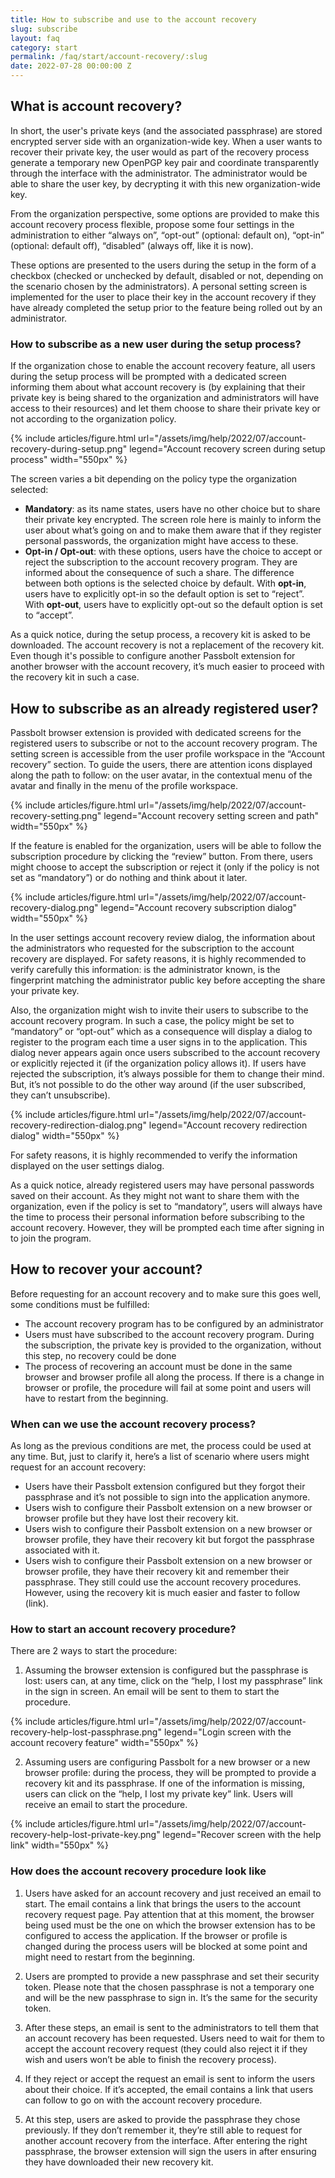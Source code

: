 ```yaml
---
title: How to subscribe and use to the account recovery
slug: subscribe
layout: faq
category: start
permalink: /faq/start/account-recovery/:slug
date: 2022-07-28 00:00:00 Z
---
```


## What is account recovery?

In short, the user's private keys (and the associated passphrase) are stored encrypted server side with an organization-wide key. When a user wants to recover their private key, the user would as part of the recovery process generate a temporary new OpenPGP key pair and coordinate transparently through the interface with the administrator. The administrator would be able to share the user key, by decrypting it with this new organization-wide key. 

From the organization perspective, some options are provided to make this account recovery process flexible, propose some four settings in the administration to either “always on”, “opt-out” (optional: default on), “opt-in” (optional: default off), “disabled” (always off, like it is now). 

These options are presented to the users during the setup in the form of a checkbox (checked or unchecked by default, disabled or not, depending on the scenario chosen by the administrators). A personal setting screen is implemented for the user to place their key in the account recovery if they have already completed the setup prior to the feature being rolled out by an administrator. 

### How to subscribe as a new user during the setup process?

If the organization chose to enable the account recovery feature, all users during the setup process will be prompted with a dedicated screen informing them about what account recovery is (by explaining that their private key is being shared to the organization and administrators will have access to their resources) and let them choose to share their private key or not according to the organization policy.

{% include articles/figure.html 
    url="/assets/img/help/2022/07/account-recovery-during-setup.png"
    legend="Account recovery screen during setup process" 
    width="550px"
%}

The screen varies a bit depending on the policy type the organization selected:

- __Mandatory__: as its name states, users have no other choice but to share their private key encrypted. The screen role here is mainly to inform the user about what’s going on and to make them aware that if they register personal passwords, the organization might have access to these.
- __Opt-in / Opt-out__: with these options, users have the choice to accept or reject the subscription to the account recovery program. They are informed about the consequence of such a share. The difference between both options is the selected choice by default. With __opt-in__, users have to explicitly opt-in so the default option is set to “reject”. With __opt-out__, users have to explicitly opt-out so the default option is set to “accept”.

As a quick notice, during the setup process, a recovery kit is asked to be downloaded. The account recovery is not a replacement of the recovery kit. Even though it's possible to configure another Passbolt extension for another browser with the account recovery, it’s much easier to proceed with the recovery kit in such a case.


## How to subscribe as an already registered user?

Passbolt browser extension is provided with dedicated screens for the registered users to subscribe or not to the account recovery program.
The setting screen is accessible from the user profile workspace in the “Account recovery” section. To guide the users, there are attention icons displayed along the path to follow: on the user avatar, in the contextual menu of the avatar and finally in the menu of the profile workspace.

{% include articles/figure.html 
    url="/assets/img/help/2022/07/account-recovery-setting.png"
    legend="Account recovery setting screen and path" 
    width="550px"
%}

If the feature is enabled for the organization, users will be able to follow the subscription procedure by clicking the “review” button. From there, users might choose to accept the subscription or reject it (only if the policy is not set as “mandatory”) or do nothing and think about it later.

{% include articles/figure.html 
    url="/assets/img/help/2022/07/account-recovery-dialog.png"
    legend="Account recovery subscription dialog" 
    width="550px"
%}

In the user settings account recovery review dialog, the information about the administrators who requested for the subscription to the account recovery are displayed. For safety reasons, it is highly recommended to verify carefully this information: is the administrator known, is the fingerprint matching the administrator public key before accepting the share your private key.

Also, the organization might wish to invite their users to subscribe to the account recovery program. In such a case, the policy might be set to “mandatory” or “opt-out” which as a consequence will display a dialog to register to the program each time a user signs in to the application. This dialog never appears again once users subscribed to the account recovery or explicitly rejected it (if the organization policy allows it). If users have rejected the subscription, it’s always possible for them to change their mind. But, it’s not possible to do the other way around (if the user subscribed, they can’t unsubscribe).

{% include articles/figure.html 
    url="/assets/img/help/2022/07/account-recovery-redirection-dialog.png"
    legend="Account recovery redirection dialog" 
    width="550px"
%}

For safety reasons, it is highly recommended to verify the information displayed on the user settings dialog.

As a quick notice, already registered users may have personal passwords saved on their account. As they might not want to share them with the organization, even if the policy is set to “mandatory”, users will always have the time to process their personal information before subscribing to the account recovery. However, they will be prompted each time after signing in to join the program.

## How to recover your account?

Before requesting for an account recovery and to make sure this goes well, some conditions must be fulfilled:

- The account recovery program has to be configured by an administrator
- Users must have subscribed to the account recovery program. During the subscription, the private key is provided to the organization, without this step, no recovery could be done
- The process of recovering an account must be done in the same browser and browser profile all along the process. If there is a change in browser or profile, the procedure will fail at some point and users will have to restart from the beginning.

### When can we use the account recovery process?

As long as the previous conditions are met, the process could be used at any time. But, just to clarify it, here’s a list of scenario where users might request for an account recovery:

- Users have their Passbolt extension configured but they forgot their passphrase and it’s not possible to sign into the application anymore.
- Users wish to configure their Passbolt extension on a new browser or browser profile but they have lost their recovery kit.
- Users wish to configure their Passbolt extension on a new browser or browser profile, they have their recovery kit but forgot the passphrase associated with it.
- Users wish to configure their Passbolt extension on a new browser or browser profile, they have their recovery kit and remember their passphrase. They still could use the account recovery procedures. However, using the recovery kit is much easier and faster to follow (link).

### How to start an account recovery procedure?

There are 2 ways to start the procedure:

1. Assuming the browser extension is configured but the passphrase is lost: users can, at any time, click on the “help, I lost my passphrase” link in the sign in screen. An email will be sent to them to start the procedure.

{% include articles/figure.html 
    url="/assets/img/help/2022/07/account-recovery-help-lost-passphrase.png"
    legend="Login screen with the account recovery feature" 
    width="550px"
%}

2. Assuming users are configuring Passbolt for a new browser or a new browser profile: during the process, they will be prompted to provide a recovery kit and its passphrase. If one of the information is missing, users can click on the “help, I lost my private key” link. Users will receive an email to start the procedure.

{% include articles/figure.html 
    url="/assets/img/help/2022/07/account-recovery-help-lost-private-key.png"
    legend="Recover screen with the help link" 
    width="550px"
%}

### How does the account recovery procedure look like

1. Users have asked for an account recovery and just received an email to start. The email contains a link that brings the users to the account recovery request page. Pay attention that at this moment, the browser being used must be the one on which the browser extension has to be configured to access the application. If the browser or profile is changed during the process users will be blocked at some point and might need to restart from the beginning.

2. Users are prompted to provide a new passphrase and set their security token. Please note that the chosen passphrase is not a temporary one and will be the new passphrase to sign in. It’s the same for the security token.

3. After these steps, an email is sent to the administrators to tell them that an account recovery has been requested. Users need to wait for them to accept the account recovery request (they could also reject it if they wish and users won’t be able to finish the recovery process).

4. If they reject or accept the request an email is sent to inform the users about their choice. If it’s accepted, the email contains a link that users can follow to go on with the account recovery procedure.

5. At this step, users are asked to provide the passphrase they chose previously. If they don’t remember it, they’re still able to request for another account recovery from the interface. After entering the right passphrase, the browser extension will sign the users in after ensuring they have downloaded their new recovery kit.
